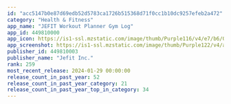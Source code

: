 ```yaml
---
id: "acc5147b0e87d69edb52d5783ca1726b515368d71f0cc1b10dc9257efeb2a472"
category: "Health & Fitness"
app_name: "JEFIT Workout Planner Gym Log"
app_id: 449810000
app_icon: https://is1-ssl.mzstatic.com/image/thumb/Purple116/v4/e7/b6/00/e7b60093-5ebc-6c0b-663b-e603685d5713/AppIcon-0-1x_U007emarketing-0-10-0-85-220.png/1024x1024bb.png
app_screenshot: https://is1-ssl.mzstatic.com/image/thumb/Purple122/v4/a5/0a/b6/a50ab66d-6d36-f7d8-b0c6-1e49f730a483/9826f7d8-38b4-4d0a-8058-e43596e99289_i1currentlarge.jpg/1242x2688bb.png
publisher_id: 449810003
publisher_name: "Jefit Inc."
rank: 259
most_recent_release: 2024-01-29 00:00:00
release_count_in_past_year: 52
release_count_in_past_year_category: 21
release_count_in_past_year_top_in_category: 34
---
```

